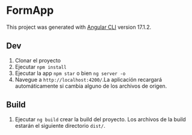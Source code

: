 # FormApp

This project was generated with [Angular CLI](https://github.com/angular/angular-cli) version 17.1.2.

## Dev

1. Clonar el proyecto
2. Ejecutar ```npm install```
3. Ejecutar la app ```npm star``` o bien  ```ng server -o```
4. Navegue a `http://localhost:4200/`.La aplicación recargará automáticamente si cambia alguno de los archivos de origen.

## Build

1. Ejecutar `ng build` crear la build del proyecto. Los archivos de la build estarán el siguiente directorio `dist/`.


